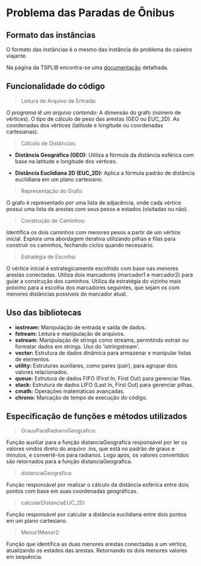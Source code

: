 # Problema das Paradas de Ônibus

## Formato das instâncias

O formato das instâncias é o mesmo das instância do problema do caixeiro viajante.

Na página da TSPLIB encontra-se uma [documentação](http://comopt.ifi.uni-heidelberg.de/software/TSPLIB95/tsp95.pdf) detalhada.

## Funcionalidade do código

> Leitura de Arquivo de Entrada:

_O programa lê um arquivo contendo:_
A dimensão do grafo (número de vértices).
O tipo de cálculo de peso das arestas (GEO ou EUC_2D).
As coordenadas dos vértices (latitude e longitude ou coordenadas cartesianas).

> Cálculo de Distâncias:

- **Distância Geográfica (GEO):**
  Utiliza a fórmula da distância esférica com base na latitude e longitude dos vértices.

- **Distância Euclidiana 2D (EUC_2D):**
  Aplica a fórmula padrão de distância euclidiana em um plano cartesiano.

> Representação do Grafo:

O grafo é representado por uma lista de adjacência, onde cada vértice possui uma lista de arestas com seus pesos e estados (visitadas ou não).

> Construção de Caminhos:

Identifica os dois caminhos com menores pesos a partir de um vértice inicial.
Explora uma abordagem iterativa utilizando pilhas e filas para construir os caminhos, fechando ciclos quando necessário.

> Estratégia de Escolha:

O vértice inicial é estrategicamente escolhido com base nas menores arestas conectadas.
Utiliza dois marcadores (marcador1 e marcador2) para guiar a construção dos caminhos.
Utiliza da estratégia do vizinho mais próximo para a escolha dos marcadores seguintes, que sejam os com menores distâncias possíveis do marcador atual.

## Uso das bibliotecas

- **iostream:** Manipulação de entrada e saída de dados.
- **fstream:** Leitura e manipulação de arquivos.
- **sstream:** Manipulação de strings como streams, permitindo extrair ou formatar dados em strings. Uso do 'istringstream'.
- **vector:** Estrutura de dados dinâmica para armazenar e manipular listas de elementos.
- **utility:** Estruturas auxiliares, como pares (pair), para agrupar dois valores relacionados.
- **queue:** Estrutura de dados FIFO (First In, First Out) para gerenciar filas.
- **stack:** Estrutura de dados LIFO (Last In, First Out) para gerenciar pilhas.
- **cmath:** Operações matemáticas avançadas.
- **chrono:** Marcação de tempo de execução do código.

## Especificação de funções e métodos utilizados

> GrausParaRadianoGeografico:

Função auxiliar para a função distanciaGeografica responsável por ler os valores vindos direto do arquivo .ins, que está no padrão de graus e minutos, e convertê-los para radianos. Logo após, os valores convertidos são retornados para a função distanciaGeografica.

> distanciaGeografica:

Função responsável por realizar o cálculo da distância esférica entre dois pontos com base em suas coordenadas geográficas.

> calcularDistanciaEUC_2D:

Função responsável por calcular a distância euclidiana entre dois pontos em um plano cartesiano.

> Menor1Menor2:

Função que identifica as duas menores arestas conectadas a um vértice, atualizando os estados das arestas. Retornando os dois menores valores em sequência.
